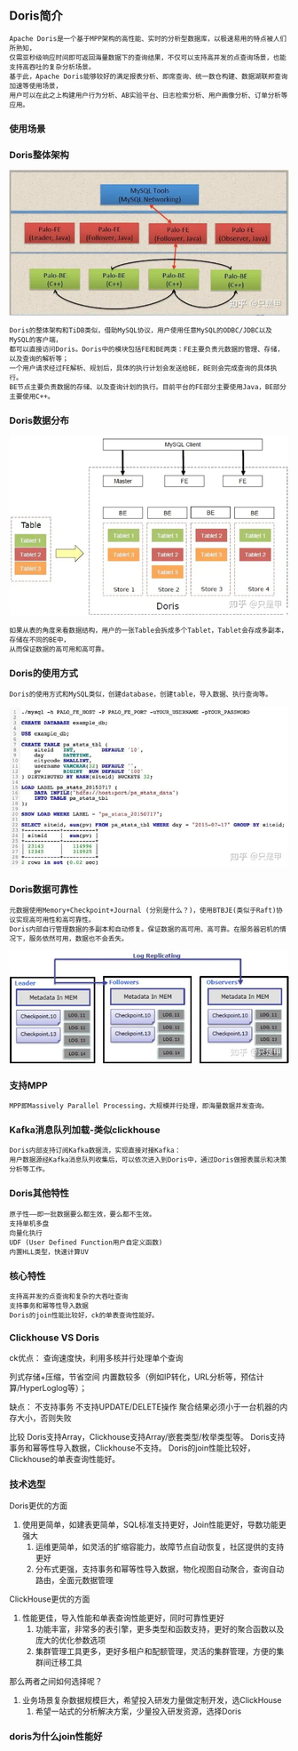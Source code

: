 ## Doris简介
    Apache Doris是一个基于MPP架构的高性能、实时的分析型数据库，以极速易用的特点被人们所熟知，
    仅需亚秒级响应时间即可返回海量数据下的查询结果，不仅可以支持高并发的点查询场景，也能支持高吞吐的复杂分析场景。
    基于此，Apache Doris能够较好的满足报表分析、即席查询、统一数仓构建、数据湖联邦查询加速等使用场景，
    用户可以在此之上构建用户行为分析、AB实验平台、日志检索分析、用户画像分析、订单分析等应用。

### 使用场景

### Doris整体架构
![Alt text](../doc/Doris整体架构.jpg)

    Doris的整体架构和TiDB类似，借助MySQL协议，用户使用任意MySQL的ODBC/JDBC以及MySQL的客户端，
    都可以直接访问Doris。Doris中的模块包括FE和BE两类：FE主要负责元数据的管理、存储，以及查询的解析等；
    一个用户请求经过FE解析、规划后，具体的执行计划会发送给BE，BE则会完成查询的具体执行。
    BE节点主要负责数据的存储、以及查询计划的执行。目前平台的FE部分主要使用Java，BE部分主要使用C++。

### Doris数据分布
![Alt text](../doc/Doris数据分布.jpg)

    如果从表的角度来看数据结构，用户的一张Table会拆成多个Tablet，Tablet会存成多副本，存储在不同的BE中，
    从而保证数据的高可用和高可靠。

### Doris的使用方式
    Doris的使用方式和MySQL类似，创建database，创建table，导入数据、执行查询等。
![Alt text](../doc/Doris的使用方式.jpg)

### Doris数据可靠性
    元数据使用Memory+Checkpoint+Journal (分别是什么？)，使用BTBJE(类似于Raft)协议实现高可用性和高可靠性。
    Doris内部自行管理数据的多副本和自动修复。保证数据的高可用、高可靠。在服务器宕机的情况下，服务依然可用，数据也不会丢失。
![Alt text](../doc/Doris数据可靠性.jpg)

### 支持MPP
    MPP即Massively Parallel Processing，大规模并行处理，即海量数据并发查询。

### Kafka消息队列加载-类似clickhouse
    Doris内部支持订阅Kafka数据流，实现直接对接Kafka：
    用户数据源经Kafka消息队列收集后，可以依次进入到Doris中，通过Doris做报表展示和决策分析等工作。

### Doris其他特性
    原子性——即一批数据要么都生效，要么都不生效。
    支持单机多盘
    向量化执行
    UDF (User Defined Function用户自定义函数)
    内置HLL类型，快速计算UV

### 核心特性
    支持高并发的点查询和复杂的大吞吐查询
    支持事务和幂等性导入数据
    Doris的join性能比较好，ck的单表查询性能好。

### Clickhouse VS Doris
ck优点：
查询速度快，利用多核并行处理单个查询

列式存储+压缩，节省空间
内置数较多（例如IP转化，URL分析等，预估计算/HyperLoglog等）；

缺点：
不支持事务
不支持UPDATE/DELETE操作
聚合结果必须小于一台机器的内存大小，否则失败

比较
Doris支持Array，Clickhouse支持Array/嵌套类型/枚举类型等。
Doris支持事务和幂等性导入数据，Clickhouse不支持。
Doris的join性能比较好，Clickhouse的单表查询性能好。

### 技术选型
Doris更优的方面
1. 使用更简单，如建表更简单，SQL标准支持更好，Join性能更好，导数功能更强大
   1. 运维更简单，如灵活的扩缩容能力，故障节点自动恢复，社区提供的支持更好
   2. 分布式更强，支持事务和幂等性导入数据，物化视图自动聚合，查询自动路由，全面元数据管理

ClickHouse更优的方面
1. 性能更佳，导入性能和单表查询性能更好，同时可靠性更好
   1. 功能丰富，非常多的表引擎，更多类型和函数支持，更好的聚合函数以及庞大的优化参数选项
   2. 集群管理工具更多，更好多租户和配额管理，灵活的集群管理，方便的集群间迁移工具

那么两者之间如何选择呢？
1. 业务场景复杂数据规模巨大，希望投入研发力量做定制开发，选ClickHouse
   1. 希望一站式的分析解决方案，少量投入研发资源，选择Doris

### doris为什么join性能好

